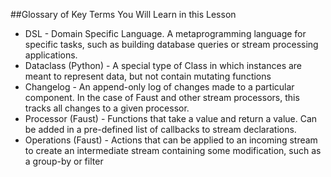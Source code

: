 ##Glossary of Key Terms You Will Learn in this Lesson
* DSL - Domain Specific Language. A metaprogramming language for specific tasks, such as building database queries or stream processing applications.
* Dataclass (Python) - A special type of Class in which instances are meant to represent data, but not contain mutating functions
* Changelog - An append-only log of changes made to a particular component. In the case of Faust and other stream processors, this tracks all changes to a given processor.
* Processor (Faust) - Functions that take a value and return a value. Can be added in a pre-defined list of callbacks to stream declarations.
* Operations (Faust) - Actions that can be applied to an incoming stream to create an intermediate stream containing some modification, such as a group-by or filter